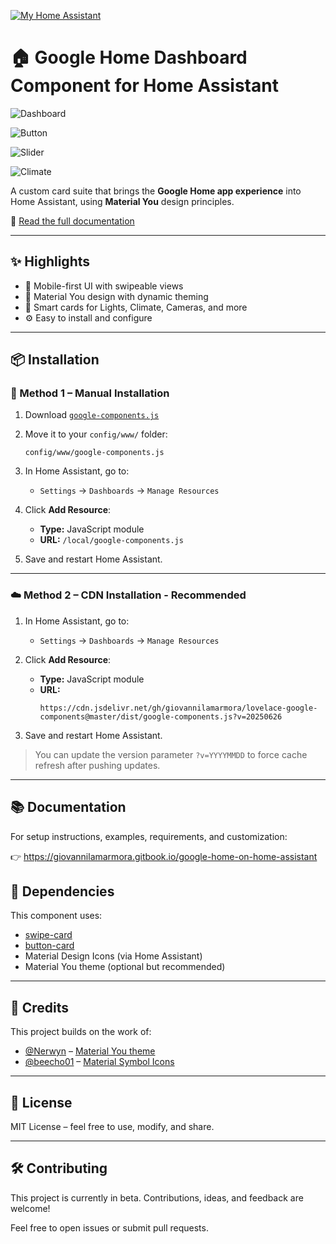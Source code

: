 [![My Home Assistant](https://my.home-assistant.io/badges/hacs_repository.svg)](https://my.home-assistant.io/redirect/hacs_repository/?repository=lovelace-google-components&owner=giovannilamarmora&category=Plugin)

# 🏠 Google Home Dashboard Component for Home Assistant

![Dashboard](https://raw.githubusercontent.com/giovannilamarmora/lovelace-google-components/refs/heads/master/src/shared/assets/img/control.png)

![Button](https://raw.githubusercontent.com/giovannilamarmora/lovelace-google-components/refs/heads/master/src/shared/assets/img/button.png)

![Slider](https://raw.githubusercontent.com/giovannilamarmora/lovelace-google-components/refs/heads/master/src/shared/assets/img/slider.png)

![Climate](https://raw.githubusercontent.com/giovannilamarmora/lovelace-google-components/refs/heads/master/src/shared/assets/img/climate.png)

A custom card suite that brings the **Google Home app experience** into Home Assistant, using **Material You** design principles.

📘 [Read the full documentation](https://giovannilamarmora.gitbook.io/google-home-on-home-assistant)

---

## ✨ Highlights

- 📱 Mobile-first UI with swipeable views
- 🎨 Material You design with dynamic theming
- 🧩 Smart cards for Lights, Climate, Cameras, and more
- ⚙️ Easy to install and configure

---

## 📦 Installation

### 🔧 Method 1 – Manual Installation

1. Download [`google-components.js`](https://github.com/giovannilamarmora/lovelace-google-components/blob/master/dist/google-components.js)

2. Move it to your `config/www/` folder:

   ```
   config/www/google-components.js
   ```

3. In Home Assistant, go to:

   - `Settings` → `Dashboards` → `Manage Resources`

4. Click **Add Resource**:

   - **Type:** JavaScript module
   - **URL:** `/local/google-components.js`

5. Save and restart Home Assistant.

---

### ☁️ Method 2 – CDN Installation - Recommended

1. In Home Assistant, go to:

   - `Settings` → `Dashboards` → `Manage Resources`

2. Click **Add Resource**:

   - **Type:** JavaScript module
   - **URL:**
     ```
     https://cdn.jsdelivr.net/gh/giovannilamarmora/lovelace-google-components@master/dist/google-components.js?v=20250626
     ```

3. Save and restart Home Assistant.

> You can update the version parameter `?v=YYYYMMDD` to force cache refresh after pushing updates.

---

## 📚 Documentation

For setup instructions, examples, requirements, and customization:

👉 https://giovannilamarmora.gitbook.io/google-home-on-home-assistant

## 🧩 Dependencies

This component uses:

- [swipe-card](https://github.com/bramkragten/swipe-card)
- [button-card](https://github.com/custom-cards/button-card)
- Material Design Icons (via Home Assistant)
- Material You theme (optional but recommended)

---

## 🙏 Credits

This project builds on the work of:

- [@Nerwyn](https://github.com/Nerwyn) – [Material You theme](https://github.com/Nerwyn/material-you-theme)
- [@beecho01](https://github.com/beecho01) – [Material Symbol Icons](https://github.com/beecho01/material-symbols)

---

## 📜 License

MIT License – feel free to use, modify, and share.

---

## 🛠 Contributing

This project is currently in beta. Contributions, ideas, and feedback are welcome!

Feel free to open issues or submit pull requests.
